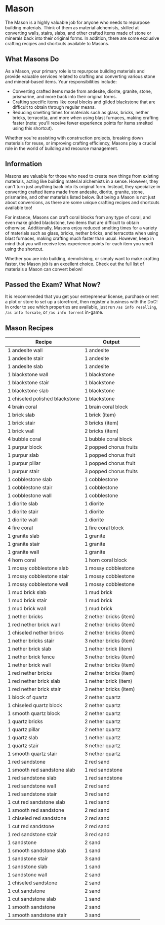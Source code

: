 # Mason

The Mason is a highly valuable job for anyone who needs to repurpose building materials. Think of them as material alchemists, skilled at converting walls, stairs, slabs, and other crafted items made of stone or minerals back into their original forms. In addition, there are some exclusive crafting recipes and shortcuts available to Masons.

## What Masons Do

As a Mason, your primary role is to repurpose building materials and provide valuable services related to crafting and converting various stone and mineral-based items. Your responsibilities include:

- Converting crafted items made from andesite, diorite, granite, stone, prismarine, and more back into their original forms.
- Crafting specific items like coral blocks and gilded blackstone that are difficult to obtain through regular means.
- Reducing smelting times for materials such as glass, bricks, nether bricks, terracotta, and more when using blast furnaces, making crafting faster (note: you'll receive fewer experience points for items smelted using this shortcut).

Whether you're assisting with construction projects, breaking down materials for reuse, or improving crafting efficiency, Masons play a crucial role in the world of building and resource management.

## Information

Masons are valuable for those who need to create new things from existing materials, acting like building material alchemists in a sense. However, they can't turn just anything back into its original form. Instead, they specialize in converting crafted items made from andesite, diorite, granite, stone, prismarine, and other materials listed below. But being a Mason is not just about conversions, as there are some unique crafting recipes and shortcuts available too!

For instance, Masons can craft coral blocks from any type of coral, and even make gilded blackstone, two items that are difficult to obtain otherwise. Additionally, Masons enjoy reduced smelting times for a variety of materials such as glass, bricks, nether bricks, and terracotta when using blast furnaces, making crafting much faster than usual. However, keep in mind that you will receive less experience points for each item you smelt using the shortcut.

Whether you are into building, demolishing, or simply want to make crafting faster, the Mason job is an excellent choice. Check out the full list of materials a Mason can convert below!

## Passed the Exam? What Now?

It is recommended that you get your entrepreneur license, purchase or rent a plot or store to set up a storefront, then register a business with the DoC! In order to see which properties are available, just run `/as info reselling`, `/as info forsale`, or `/as info forrent` in-game.

## Mason Recipes

| Recipe                        | Output                                |
|-------------------------------|---------------------------------------|
| 1 andesite wall               | 1 andesite                            |
| 1 andesite stair              | 1 andesite                            |
| 1 andesite slab               | 1 andesite                            |
| 1 blackstone wall             | 1 blackstone                          |
| 1 blackstone stair            | 1 blackstone                          |
| 1 blackstone slab             | 1 blackstone                          |
| 1 chiseled polished blackstone | 1 blackstone                          |
| 4 brain coral                  | 1 brain coral block                   |
| 1 brick slab                  | 1 brick (item)                        |
| 1 brick stair                 | 3 bricks (item)                       |
| 1 brick wall                  | 2 bricks (item)                       |
| 4 bubble coral                | 1 bubble coral block                   |
| 1 purpur block                | 2 popped chorus fruits                |
| 1 purpur slab                 | 1 popped chorus fruit                 |
| 1 purpur pillar               | 1 popped chorus fruit                 |
| 1 purpur stair                | 3 popped chorus fruits                |
| 1 cobblestone slab            | 1 cobblestone                         |
| 1 cobblestone stair           | 1 cobblestone                         |
| 1 cobblestone wall            | 1 cobblestone                         |
| 1 diorite slab                | 1 diorite                            |
| 1 diorite stair               | 1 diorite                            |
| 1 diorite wall                | 1 diorite                            |
| 4 fire coral                  | 1 fire coral block                   |
| 1 granite slab                | 1 granite                            |
| 1 granite stair               | 1 granite                            |
| 1 granite wall                | 1 granite                            |
| 4 horn coral                  | 1 horn coral block                   |
| 1 mossy cobblestone slab      | 1 mossy cobblestone                   |
| 1 mossy cobblestone stair     | 1 mossy cobblestone                   |
| 1 mossy cobblestone wall      | 1 mossy cobblestone                   |
| 1 mud brick slab              | 1 mud brick                           |
| 1 mud brick stair             | 1 mud brick                           |
| 1 mud brick wall              | 1 mud brick                           |
| 1 nether bricks               | 2 nether bricks (item)               |
| 1 red nether brick wall       | 2 nether bricks (item)               |
| 1 chiseled nether bricks      | 2 nether bricks (item)               |
| 1 nether bricks stair         | 3 nether bricks (item)               |
| 1 nether brick slab           | 1 nether brick (item)               |
| 1 nether brick fence          | 3 nether bricks (item)               |
| 1 nether brick wall           | 2 nether bricks (item)               |
| 1 red nether bricks           | 2 nether bricks (item)               |
| 1 red nether brick slab       | 1 nether brick (item)               |
| 1 red nether brick stair      | 3 nether bricks (item)               |
| 1 block of quartz             | 2 nether quartz                      |
| 1 chiseled quartz block       | 2 nether quartz                      |
| 1 smooth quartz block         | 2 nether quartz                      |
| 1 quartz bricks               | 2 nether quartz                      |
| 1 quartz pillar               | 2 nether quartz                      |
| 1 quartz slab                 | 1 nether quartz                      |
| 1 quartz stair                | 3 nether quartz                      |
| 1 smooth quartz stair         | 3 nether quartz                      |
| 1 red sandstone               | 2 red sand                            |
| 1 smooth red sandstone slab   | 1 red sandstone                       |
| 1 red sandstone slab          | 1 red sandstone                       |
| 1 red sandstone wall          | 2 red sand                            |
| 1 red sandstone stair         | 3 red sand                            |
| 1 cut red sandstone slab      | 1 red sand                            |
| 1 smooth red sandstone        | 2 red sand                            |
| 1 chiseled red sandstone      | 2 red sand                            |
| 1 cut red sandstone           | 2 red sand                            |
| 1 red sandstone stair         | 3 red sand                            |
| 1 sandstone                  | 2 sand                               |
| 1 smooth sandstone slab       | 1 sand                                |
| 1 sandstone stair             | 3 sand                               |
| 1 sandstone slab              | 1 sand                                |
| 1 sandstone wall              | 2 sand                               |
| 1 chiseled sandstone          | 2 sand                               |
| 1 cut sandstone              | 2 sand                               |
| 1 cut sandstone slab          | 1 sand                                |
| 1 smooth sandstone           | 2 sand                               |
| 1 smooth sandstone stair     | 3 sand
